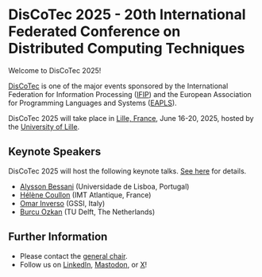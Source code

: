 # DisCoTec 2025 - 20th International Federated Conference on Distributed Computing Techniques

Welcome to DisCoTec 2025! 

[DisCoTec](/) is one of the major events sponsored by the International Federation for Information Processing ([IFIP](http://www.ifip.org)) and the European Association for Programming Languages and Systems ([EAPLS](https://eapls.org)).

DisCoTec 2025 will take place in [Lille, France](venue), June 16-20, 2025, hosted by the [University of Lille](https://international.univ-lille.fr/en/).

## Keynote Speakers

DisCoTec 2025 will host the following keynote talks.
[See here](./invited#keynote-talks) for details.

* [Alysson Bessani](https://ciencias.ulisboa.pt/en/perfil/anbessani) (Universidade de Lisboa, Portugal)
* [Hélène Coullon](http://helene-coullon.fr/) (IMT Atlantique, France)
* [Omar Inverso](https://www.gssi.it/people/professors/lectures-computer-science/item/1018-inverso-omar) (GSSI, Italy)
* [Burcu Ozkan](https://burcuku.github.io/home/) (TU Delft, The Netherlands)

## Further Information
* Please contact the [general chair](mailto:simon.bliudze@inria.fr).
* Follow us on [LinkedIn](https://www.linkedin.com/company/discotec-conf), [Mastodon](https://lipn.info/@DisCoTecConf), or [X](https://twitter.com/DisCoTecConf)!
